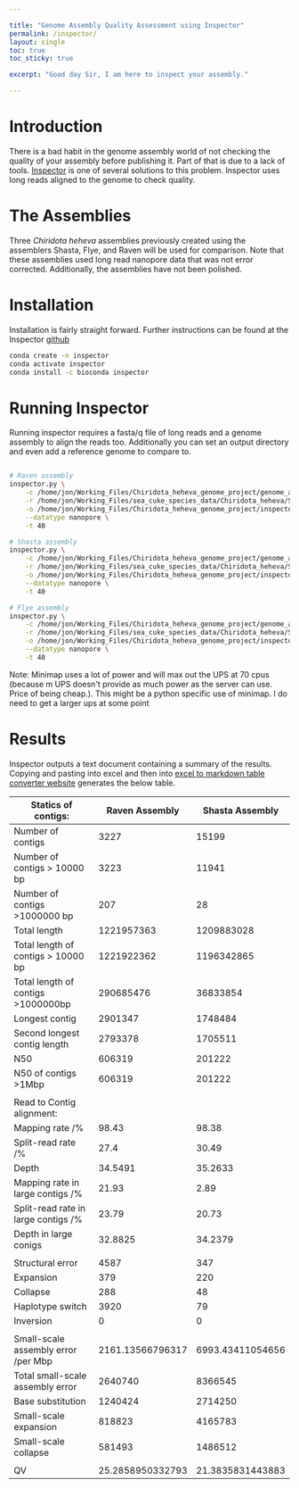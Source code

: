 ```yaml
---

title: "Genome Assembly Quality Assessment using Inspector"
permalink: /inspector/
layout: single
toc: true 
toc_sticky: true

excerpt: "Good day Sir, I am here to inspect your assembly."

---
```


# Introduction

There is a bad habit in the genome assembly world of not checking the quality of your assembly before publishing it. Part of that is due to a lack of tools. [Inspector](https://genomebiology.biomedcentral.com/articles/10.1186/s13059-021-02527-4) is one of several solutions to this problem. Inspector uses long reads aligned to the genome to check quality. 

# The Assemblies

Three *Chiridota heheva* assemblies previously created using the assemblers Shasta, Flye, and Raven will be used for comparison. Note that these assemblies used long read nanopore data that was not error corrected. Additionally, the assemblies have not been polished. 

# Installation

Installation is fairly straight forward. Further instructions can be found at the Inspector [github](https://github.com/ChongLab/Inspector)

```bash
conda create -n inspector
conda activate inspector
conda install -c bioconda inspector
```

# Running Inspector

Running inspector requires a fasta/q file of long reads and a genome assembly to align the reads too. Additionally you can set an output directory and even add a reference genome to compare to. 

```bash

# Raven assembly
inspector.py \
    -c /home/jon/Working_Files/Chiridota_heheva_genome_project/genome_assembly/raven/raven_c_heheva.fasta \
    -r /home/jon/Working_Files/sea_cuke_species_data/Chiridota_heheva/SRR15466781/SRR15466781.fastq \
    -o /home/jon/Working_Files/Chiridota_heheva_genome_project/inspector/raven \
    --datatype nanopore \
    -t 40 

# Shasta assembly
inspector.py \
    -c /home/jon/Working_Files/Chiridota_heheva_genome_project/genome_assembly/shasta/Assembly.fasta \
    -r /home/jon/Working_Files/sea_cuke_species_data/Chiridota_heheva/SRR15466781/SRR15466781.fastq \
    -o /home/jon/Working_Files/Chiridota_heheva_genome_project/inspector/shasta \
    --datatype nanopore \
    -t 40 

# Flye assembly
inspector.py \
    -c /home/jon/Working_Files/Chiridota_heheva_genome_project/genome_assembly/flye/assembly.fasta \
    -r /home/jon/Working_Files/sea_cuke_species_data/Chiridota_heheva/SRR15466781/SRR15466781.fastq \
    -o /home/jon/Working_Files/Chiridota_heheva_genome_project/inspector/flye \
    --datatype nanopore \
    -t 40 
```

Note: Minimap uses a lot of power and will max out the UPS at 70 cpus (because m UPS doesn't provide as much power as the server can use. Price of being cheap.). This might be a python specific use of minimap. I do need to get a larger ups at some point

# Results

Inspector outputs a text document containing a summary of the results. Copying and pasting into excel and then into [excel to markdown table converter website](https://tableconvert.com/excel-to-markdown) generates the below table. 


| Statics of contigs:                 | Raven Assembly   | Shasta Assembly  |
|-------------------------------------|------------------|------------------|
| Number of contigs                   | 3227             | 15199            |
| Number of contigs > 10000 bp        | 3223             | 11941            |
| Number of contigs >1000000 bp       | 207              | 28               |
| Total length                        | 1221957363       | 1209883028       |
| Total length of contigs > 10000 bp  | 1221922362       | 1196342865       |
| Total length of contigs >1000000bp  | 290685476        | 36833854         |
| Longest contig                      | 2901347          | 1748484          |
| Second longest contig length        | 2793378          | 1705511          |
| N50                                 | 606319           | 201222           |
| N50 of contigs >1Mbp                | 606319           | 201222           |
|                                     |                  |                  |
| Read to Contig alignment:           |                  |                  |
| Mapping rate /%                     | 98.43            | 98.38            |
| Split-read rate /%                  | 27.4             | 30.49            |
| Depth                               | 34.5491          | 35.2633          |
| Mapping rate in large contigs /%    | 21.93            | 2.89             |
| Split-read rate in large contigs /% | 23.79            | 20.73            |
| Depth in large conigs               | 32.8825          | 34.2379          |
|                                     |                  |                  |
| Structural error                    | 4587             | 347              |
| Expansion                           | 379              | 220              |
| Collapse                            | 288              | 48               |
| Haplotype switch                    | 3920             | 79               |
| Inversion                           | 0                | 0                |
|                                     |                  |                  |
| Small-scale assembly error /per Mbp | 2161.13566796317 | 6993.43411054656 |
| Total small-scale assembly error    | 2640740          | 8366545          |
| Base substitution                   | 1240424          | 2714250          |
| Small-scale expansion               | 818823           | 4165783          |
| Small-scale collapse                | 581493           | 1486512          |
|                                     |                  |                  |
| QV                                  | 25.2858950332793 | 21.3835831443883 |
